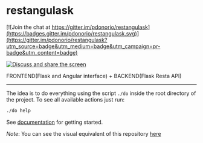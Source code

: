 
# restangulask

[![Join the chat at https://gitter.im/pdonorio/restangulask](https://badges.gitter.im/pdonorio/restangulask.svg)](https://gitter.im/pdonorio/restangulask?utm_source=badge&utm_medium=badge&utm_campaign=pr-badge&utm_content=badge)

[![Discuss and share the screen](http://www.tendrilmedia.com/wabiDemo/assets/f1424091903407/70b747e8043b295544ce09365a064af7.svg)](https://meet.jit.si/RestApiAndAngulaJs)

FRONTEND(Flask and Angular interface) + BACKEND(Flask Resta API)

---

The idea is to do everything using the script `./do` inside the root directory
of the project. To see all available actions just run:

```bash
./do help
```

See [documentation](docs/index.md) for getting started.

*Note*:
You can see the visual equivalent of this repository [here](http://codeology.braintreepayments.com/pdonorio/restangulask)
